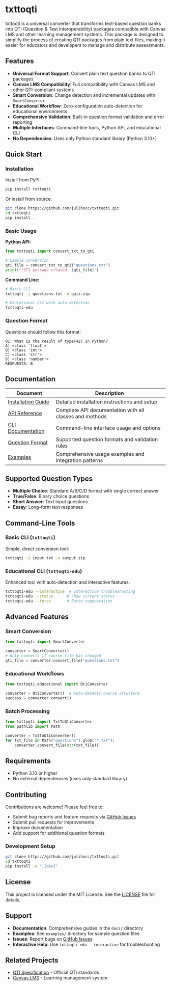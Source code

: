 # txttoqti

txttoqti is a universal converter that transforms text-based question banks into QTI (Question & Test Interoperability) packages compatible with Canvas LMS and other learning management systems. This package is designed to simplify the process of creating QTI packages from plain text files, making it easier for educators and developers to manage and distribute assessments.

## Features

- **Universal Format Support**: Convert plain text question banks to QTI packages
- **Canvas LMS Compatibility**: Full compatibility with Canvas LMS and other QTI-compliant systems
- **Smart Conversion**: Change detection and incremental updates with `SmartConverter`
- **Educational Workflow**: Zero-configuration auto-detection for educational environments
- **Comprehensive Validation**: Built-in question format validation and error reporting
- **Multiple Interfaces**: Command-line tools, Python API, and educational CLI
- **No Dependencies**: Uses only Python standard library (Python 3.10+)

## Quick Start

### Installation

Install from PyPI:
```bash
pip install txttoqti
```

Or install from source:
```bash
git clone https://github.com/julihocc/txttoqti.git
cd txttoqti
pip install .
```

### Basic Usage

**Python API:**
```python
from txttoqti import convert_txt_to_qti

# Simple conversion
qti_file = convert_txt_to_qti("questions.txt")
print(f"QTI package created: {qti_file}")
```

**Command Line:**
```bash
# Basic CLI
txttoqti -i questions.txt -o quiz.zip

# Educational CLI with auto-detection
txttoqti-edu
```

### Question Format

Questions should follow this format:

```
Q1: What is the result of type(42) in Python?
A) <class 'float'>
B) <class 'int'>
C) <class 'str'>
D) <class 'number'>
RESPUESTA: B
```

## Documentation

| Document | Description |
|----------|-------------|
| [Installation Guide](docs/installation.md) | Detailed installation instructions and setup |
| [API Reference](docs/api.md) | Complete API documentation with all classes and methods |
| [CLI Documentation](docs/cli.md) | Command-line interface usage and options |
| [Question Format](docs/question-format.md) | Supported question formats and validation rules |
| [Examples](docs/examples.md) | Comprehensive usage examples and integration patterns |

## Supported Question Types

- **Multiple Choice**: Standard A/B/C/D format with single correct answer
- **True/False**: Binary choice questions
- **Short Answer**: Text input questions
- **Essay**: Long-form text responses

## Command-Line Tools

### Basic CLI (`txttoqti`)
Simple, direct conversion tool:
```bash
txttoqti -i input.txt -o output.zip
```

### Educational CLI (`txttoqti-edu`)
Enhanced tool with auto-detection and interactive features:
```bash
txttoqti-edu --interactive  # Interactive troubleshooting
txttoqti-edu --status      # Show current status
txttoqti-edu --force       # Force regeneration
```

## Advanced Features

### Smart Conversion
```python
from txttoqti import SmartConverter

converter = SmartConverter()
# Only converts if source file has changed
qti_file = converter.convert_file("questions.txt")
```

### Educational Workflows
```python
from txttoqti.educational import QtiConverter

converter = QtiConverter()  # Auto-detects course structure
success = converter.convert()
```

### Batch Processing
```python
from txttoqti import TxtToQtiConverter
from pathlib import Path

converter = TxtToQtiConverter()
for txt_file in Path("questions").glob("*.txt"):
    converter.convert_file(str(txt_file))
```

## Requirements

- Python 3.10 or higher
- No external dependencies (uses only standard library)

## Contributing

Contributions are welcome! Please feel free to:

- Submit bug reports and feature requests via [GitHub Issues](https://github.com/julihocc/txttoqti/issues)
- Submit pull requests for improvements
- Improve documentation
- Add support for additional question formats

### Development Setup

```bash
git clone https://github.com/julihocc/txttoqti.git
cd txttoqti
pip install -e ".[dev]"
```

## License

This project is licensed under the MIT License. See the [LICENSE](LICENSE) file for details.

## Support

- **Documentation**: Comprehensive guides in the `docs/` directory
- **Examples**: See `examples/` directory for sample question files
- **Issues**: Report bugs on [GitHub Issues](https://github.com/julihocc/txttoqti/issues)
- **Interactive Help**: Use `txttoqti-edu --interactive` for troubleshooting

## Related Projects

- [QTI Specification](https://www.imsglobal.org/question/) - Official QTI standards
- [Canvas LMS](https://www.instructure.com/canvas) - Learning management system